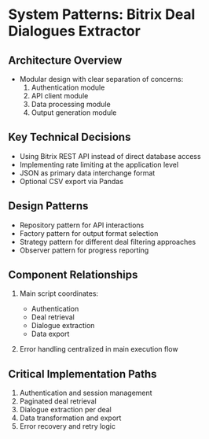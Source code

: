 # System Patterns: Bitrix Deal Dialogues Extractor

## Architecture Overview
- Modular design with clear separation of concerns:
  1. Authentication module
  2. API client module
  3. Data processing module
  4. Output generation module

## Key Technical Decisions
- Using Bitrix REST API instead of direct database access
- Implementing rate limiting at the application level
- JSON as primary data interchange format
- Optional CSV export via Pandas

## Design Patterns
- Repository pattern for API interactions
- Factory pattern for output format selection
- Strategy pattern for different deal filtering approaches
- Observer pattern for progress reporting

## Component Relationships
1. Main script coordinates:
   - Authentication
   - Deal retrieval
   - Dialogue extraction
   - Data export

2. Error handling centralized in main execution flow

## Critical Implementation Paths
1. Authentication and session management
2. Paginated deal retrieval
3. Dialogue extraction per deal
4. Data transformation and export
5. Error recovery and retry logic
